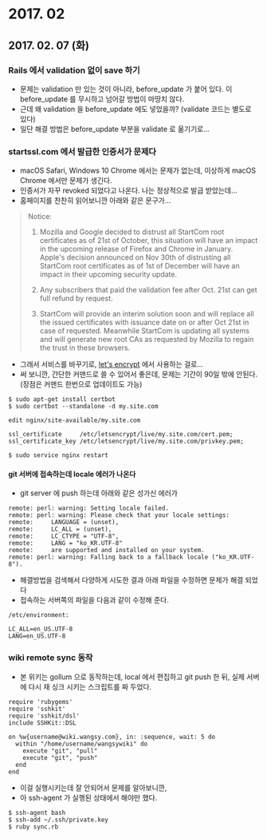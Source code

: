 # 2017. 02

## 2017. 02. 07 (화)

### Rails 에서 validation 없이 save 하기

* 문제는 validation 만 있는 것이 아니라, before_update 가 붙어 있다. 이 before_update 를 무시하고 넘어갈 방법이 마땅치 않다.
* 근데 왜 validation 을 before_update 에도 넣었을까? (validate 코드는 별도로 있다)
* 일단 해결 방법은 before_update 부분을 validate 로 옮기기로...

### startssl.com 에서 발급한 인증서가 문제다

* macOS Safari, Windows 10 Chrome 에서는 문제가 없는데, 이상하게 macOS Chrome 에서만 문제가 생긴다.
* 인증서가 자꾸 revoked 되었다고 나온다. 나는 정상적으로 발급 받았는데...
* 홈페이지를 찬찬히 읽어보니깐 아래와 같은 문구가...

> Notice:
>
> 1. Mozilla and Google decided to distrust all StartCom root certificates as of 21st of October, this situation will have an impact in the upcoming release of Firefox and Chrome in January. Apple's decision announced on Nov 30th of distrusting all StartCom root certificates as of 1st of December will have an impact in their upcoming security update.
>
> 2. Any subscribers that paid the validation fee after Oct. 21st can get full refund by request.
>
> 3. StartCom will provide an interim solution soon and will replace all the issued certificates with issuance date on or after Oct 21st in case of requested. Meanwhile StartCom is updating all systems and will generate new root CAs as requested by Mozilla to regain the trust in these browsers.

* 그래서 서비스를 바꾸기로, [let's encrypt](https://letsencrypt.org) 에서 사용하는 걸로...
* 써 보니깐, 간단한 커맨드로 쓸 수 있어서 좋은데, 문제는 기간이 90일 밖에 안된다. (장점은 커맨드 한번으로 업데이트도 가능)

```
$ sudo apt-get install certbot
$ sudo certbot --standalone -d my.site.com

edit nginx/site-available/my.site.com

ssl_certificate     /etc/letsencrypt/live/my.site.com/cert.pem;
ssl_certificate_key /etc/letsencrypt/live/my.site.com/privkey.pem;

$ sudo service nginx restart
```

#### git 서버에 접속하는데 locale 에러가 나온다

* git server 에 push 하는데 아래와 같은 성가신 에러가

```
remote: perl: warning: Setting locale failed.
remote: perl: warning: Please check that your locale settings:
remote: 	LANGUAGE = (unset),
remote: 	LC_ALL = (unset),
remote: 	LC_CTYPE = "UTF-8",
remote: 	LANG = "ko_KR.UTF-8"
remote:     are supported and installed on your system.
remote: perl: warning: Falling back to a fallback locale ("ko_KR.UTF-8").
```

* 해결방법을 검색해서 다양하게 시도한 결과 아래 파일을 수정하면 문제가 해결 되었다
* 접속하는 서버쪽의 파일을 다음과 같이 수정해 준다.

```
/etc/environment:

LC_ALL=en_US.UTF-8
LANG=en_US.UTF-8
```
### wiki remote sync 동작

* 본 위키는 gollum 으로 동작하는데, local 에서 편집하고 git push 한 뒤, 실제 서버에 다시 재 싱크 시키는 스크립트를 짜 두었다.

```
require 'rubygems'
require 'sshkit'
require 'sshkit/dsl'
include SSHKit::DSL

on %w{username@wiki.wangsy.com}, in: :sequence, wait: 5 do
  within "/home/username/wangsywiki" do
    execute "git", "pull"
    execute "git", "push"
  end
end
```

* 이걸 실행시키는데 잘 안되어서 문제를 알아보니깐,
* 아 ssh-agent 가 실행된 상태에서 해야만 했다.

```
$ ssh-agent bash
$ ssh-add ~/.ssh/private.key
$ ruby sync.rb
